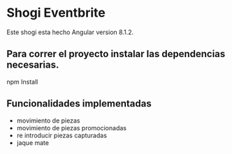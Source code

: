 # Shogi Eventbrite

Este shogi esta hecho Angular version 8.1.2.

## Para correr el proyecto instalar las dependencias necesarias.

npm Install

## Funcionalidades implementadas
- movimiento de piezas
- movimiento de piezas promocionadas
- re introducir piezas capturadas
- jaque mate







